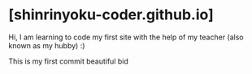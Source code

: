 # [shinrinyoku-coder.github.io]
Hi, I am learning to code my first site with the help of my teacher (also known as my hubby) :)


This is my first commit
beautiful bid